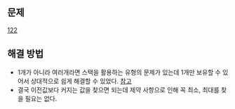 ## 문제

[122](https://leetcode.com/problems/best-time-to-buy-and-sell-stock-ii/?envType=study-plan-v2&envId=top-interview-150)

## 해결 방법

- 1개가 아니라 여러개라면 스택을 활용하는 유형의 문제가 있는데 1개만 보유할 수 있어서 상대적으로 쉽게 해결할 수 있었다.
  [참고](https://codeforces.com/blog/entry/114696)
- 결국 이전값보다 커지는 값을 찾으면 되는데 제약 사항으로 인해 꼭 최소, 최대를 찾을 필요는 없다.
